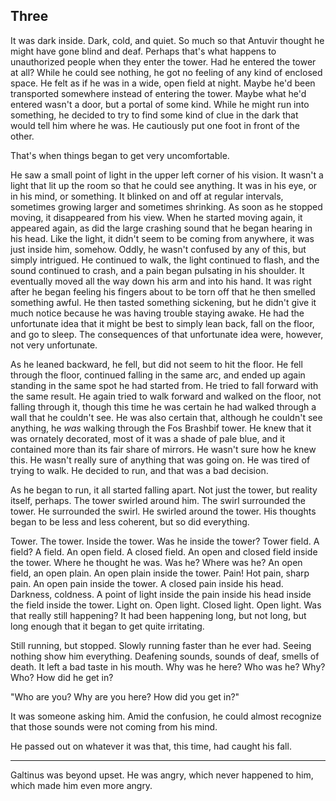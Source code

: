 ## Three

It was dark inside. Dark, cold, and quiet. So much so that Antuvir thought he might have gone blind and deaf. Perhaps that's what happens to unauthorized people when they enter the tower. Had he entered the tower at all? While he could see nothing, he got no feeling of any kind of enclosed space. He felt as if he was in a wide, open field at night. Maybe he'd been transported somewhere instead of entering the tower. Maybe what he'd entered wasn't a door, but a portal of some kind. While he might run into something, he decided to try to find some kind of clue in the dark that would tell him where he was. He cautiously put one foot in front of the other.

That's when things began to get very uncomfortable.

He saw a small point of light in the upper left corner of his vision. It wasn't a light that lit up the room so that he could see anything. It was in his eye, or in his mind, or something. It blinked on and off at regular intervals, sometimes growing larger and sometimes shrinking. As soon as he stopped moving, it disappeared from his view. When he started moving again, it appeared again, as did the large crashing sound that he began hearing in his head. Like the light, it didn't seem to be coming from anywhere, it was just inside him, somehow. Oddly, he wasn't confused by any of this, but simply intrigued. He continued to walk, the light continued to flash, and the sound continued to crash, and a pain began pulsating in his shoulder. It eventually moved all the way down his arm and into his hand. It was right after he began feeling his fingers about to be torn off that he then smelled something awful. He then tasted something sickening, but he didn't give it much notice because he was having trouble staying awake. He had the unfortunate idea that it might be best to simply lean back, fall on the floor, and go to sleep. The consequences of that unfortunate idea were, however, not very unfortunate. 

As he leaned backward, he fell, but did not seem to hit the floor. He fell through the floor, continued falling in the same arc, and ended up again standing in the same spot he had started from. He tried to fall forward with the same result. He again tried to walk forward and walked on the floor, not falling through it, though this time he was certain he had walked through a wall that he couldn't see. He was also certain that, although he couldn't see anything, he *was* walking through the Fos Brashbif tower. He knew that it was ornately decorated, most of it was a shade of pale blue, and it contained more than its fair share of mirrors. He wasn't sure how he knew this. He wasn't really sure of anything that was going on. He was tired of trying to walk. He decided to run, and that was a bad decision.

As he began to run, it all started falling apart. Not just the tower, but reality itself, perhaps. The tower swirled around him. The swirl surrounded the tower. He surrounded the swirl. He swirled around the tower. His thoughts began to be less and less coherent, but so did everything.

Tower. The tower. Inside the tower. Was he inside the tower? Tower field. A field? A field. An open field. A closed field. An open and closed field inside the tower. Where he thought he was. Was he? Where was he? An open field, an open plain. An open plain inside the tower. Pain! Hot pain, sharp pain. An open pain inside the tower. A closed pain inside his head. Darkness, coldness. A point of light inside the pain inside his head inside the field inside the tower. Light on. Open light. Closed light. Open light. Was that really still happening? It had been happening long, but not long, but long enough that it began to get quite irritating. 

Still running, but stopped. Slowly running faster than he ever had. Seeing nothing show him everything. Deafening sounds, sounds of deaf, smells of death. It left a bad taste in his mouth. Why was he here? Who was he? Why? Who? How did he get in?

"Who are you? Why are you here? How did you get in?"

It was someone asking him. Amid the confusion, he could almost recognize that those sounds were not coming from his mind.

He passed out on whatever it was that, this time, had caught his fall.

***

Galtinus was beyond upset. He was angry, which never happened to him, which made him even more angry.
